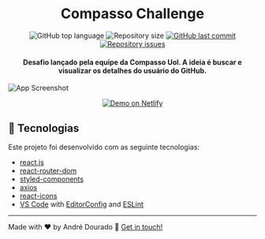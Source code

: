 <h1 align="center">
    Compasso Challenge
</h1>

<p align="center">
  <img alt="GitHub top language" src="https://img.shields.io/github/languages/top/andrewdourado/compassochallenge.svg">

  <img alt="Repository size" src="https://img.shields.io/github/repo-size/andrewdourado/compassochallenge.svg">
  
  <a href="https://github.com/andrewdourado/git-star/commits/master">
    <img alt="GitHub last commit" src="https://img.shields.io/github/last-commit/andrewdourado/compassochallenge.svg">
  </a>

  <a href="https://github.com/andrewdourado/git-star/issues">
    <img alt="Repository issues" src="https://img.shields.io/github/issues/andrewdourado/compassochallenge.svg">
  </a>
</p>

<h4 align="center">
  Desafio lançado pela equipe da Compasso Uol. A ideia é buscar e visualizar os detalhes do usuário do GitHub.
</h4>

![App Screenshot](https://res.cloudinary.com/andredourado/image/upload/v1618958660/compassochallenge/preview-compassochallenge.png)
<p align="center">
  <a href="https://compassochallenge.netlify.app" target="_blank">
    <img alt="Demo on Netlify" src="https://res.cloudinary.com/andredourado/image/upload/v1591309503/demo_on_netlify_bbuvjz_gunwwk.png">
  </a>
</p>

## :rocket: Tecnologias

Este projeto foi desenvolvido com as seguinte tecnologias:

- [react.js](https://reactjs.org/)
- [react-router-dom](https://github.com/ReactTraining/react-router)
- [styled-components](https://www.styled-components.com/)
- [axios](https://github.com/axios/axios)
- [react-icons](https://react-icons.github.io/react-icons/)
- [VS Code][vscode] with [EditorConfig][vceditconfig] and [ESLint][vceslint]

---

Made with ♥ by André Dourado :wave: [Get in touch!](https://www.linkedin.com/in/andre-dourado/)

[ts]: https://www.typescriptlang.org
[vscode]: https://code.visualstudio.com/
[yarn]: https://yarnpkg.com/
[vceditconfig]: https://marketplace.visualstudio.com/items?itemName=EditorConfig.EditorConfig
[vceslint]: https://marketplace.visualstudio.com/items?itemName=dbaeumer.vscode-eslint
